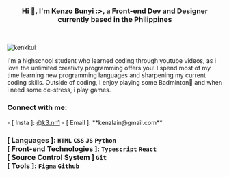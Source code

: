 <h3 align="center">Hi 👋, I'm Kenzo Bunyi :>, a Front-end Dev and Designer currently based in the Philippines</h3>
<br />
<p align="left"> <img src="https://komarev.com/ghpvc/?username=kenkkui&label=Profile%20views&color=e7b8ea&style=flat" alt="kenkkui" /> </p>
<p>I'm a highschool student who learned coding through youtube videos, as i love the unlimited creativty programming offers you! I spend most of my time learning new programming languages and sharpening my current coding skills. Outside of coding, I enjoy playing some Badminton🏸 and when i need some de-stress, i play games.</p>

<h3 align="left">Connect with me:</h3>
<p align="left">
  - [ Insta ]: <a href="https://www.instagram.com/k3.nn1/">@k3.nn1</a>
  - [ Email ]: **kenzlain@gmail.com**
</p>

<h3 align="left">
  
  [ Languages ]: `HTML` `CSS` `JS` `Python` <br />
  [ Front-end Technologies ]: `Typescript` `React` <br />
  [ Source Control System ] `Git` <br />
  [ Tools ]: `Figma` `Github` <br />
  
</h3>


